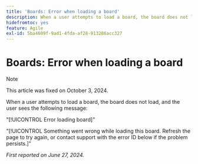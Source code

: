 ```yaml
---
title: 'Boards: Error when loading a board'
description: When a user attempts to load a board, the board does not load, and the user sees an error message.
hidefromtoc: yes
feature: Agile
exl-id: 5ba4609f-9ad1-4fda-af28-913286acc327
---
```

# Boards: Error when loading a board

>[!NOTE]
>
>This article was fixed on October 3, 2024.

When a user attempts to load a board, the board does not load, and the user sees the following message:

"[!UICONTROL Error loading board]"

"[!UICONTROL Something went wrong while loading this board. Refresh the page to try again, or contact support with the error ID below if the problem persists.]"

_First reported on June 27, 2024._

